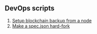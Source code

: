 ## DevOps scripts

1. [Setup blockchain backup from a node](Blockchain-backup)
2. [Make a spec.json hard-fork](Spec-hardforck)
